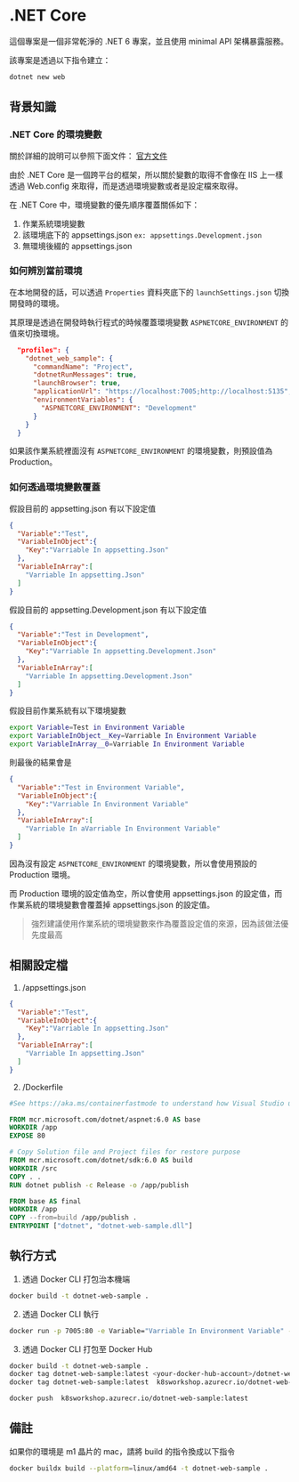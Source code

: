 # .NET Core

這個專案是一個非常乾淨的 .NET 6 專案，並且使用 minimal API 架構暴露服務。

該專案是透過以下指令建立：

```bash
dotnet new web 
```

## 背景知識

### .NET Core 的環境變數

關於詳細的說明可以參照下面文件：
[官方文件](https://learn.microsoft.com/en-us/aspnet/core/fundamentals/configuration/?tabs=basicconfiguration&view=aspnetcore-6.0)

由於 .NET Core 是一個跨平台的框架，所以關於變數的取得不會像在 IIS 上一樣透過 Web.config 來取得，而是透過環境變數或者是設定檔來取得。

在 .NET Core 中，環境變數的優先順序覆蓋關係如下：

1. 作業系統環境變數
2. 該環境底下的 appsettings.json `ex: appsettings.Development.json`
3. 無環境後綴的 appsettings.json

### 如何辨別當前環境

在本地開發的話，可以透過 `Properties` 資料夾底下的 `launchSettings.json` 切換開發時的環境。

其原理是透過在開發時執行程式的時候覆蓋環境變數 `ASPNETCORE_ENVIRONMENT` 的值來切換環境。

```json
  "profiles": {
    "dotnet_web_sample": {
      "commandName": "Project",
      "dotnetRunMessages": true,
      "launchBrowser": true,
      "applicationUrl": "https://localhost:7005;http://localhost:5135",
      "environmentVariables": {
        "ASPNETCORE_ENVIRONMENT": "Development"
      }
    }
  }
```

如果該作業系統裡面沒有 `ASPNETCORE_ENVIRONMENT` 的環境變數，則預設值為 Production。

### 如何透過環境變數覆蓋

假設目前的 appsetting.json 有以下設定值

```json
{
  "Variable":"Test",
  "VariableInObject":{
    "Key":"Varriable In appsetting.Json"
  },
  "VariableInArray":[
    "Varriable In appsetting.Json"
  ]
}
```

假設目前的 appsetting.Development.json 有以下設定值

```json
{
  "Variable":"Test in Development",
  "VariableInObject":{
    "Key":"Varriable In appsetting.Development.Json"
  },
  "VariableInArray":[
    "Varriable In appsetting.Development.Json"
  ]
}
```

假設目前作業系統有以下環境變數

```bash
export Variable=Test in Environment Variable
export VariableInObject__Key=Varriable In Environment Variable
export VariableInArray__0=Varriable In Environment Variable
```

則最後的結果會是

```json
{
  "Variable":"Test in Environment Variable",
  "VariableInObject":{
    "Key":"Varriable In Environment Variable"
  },
  "VariableInArray":[
    "Varriable In aVarriable In Environment Variable"
  ]
}
```

因為沒有設定 `ASPNETCORE_ENVIRONMENT` 的環境變數，所以會使用預設的 Production 環境。

而 Production 環境的設定值為空，所以會使用 appsettings.json 的設定值，而作業系統的環境變數會覆蓋掉 appsettings.json 的設定值。

> 強烈建議使用作業系統的環境變數來作為覆蓋設定值的來源，因為該做法優先度最高

## 相關設定檔

1. /appsettings.json

```json
{
  "Variable":"Test",
  "VariableInObject":{
    "Key":"Varriable In appsetting.Json"
  },
  "VariableInArray":[
    "Varriable In appsetting.Json"
  ]
}
```

2. /Dockerfile

```dockerfile
#See https://aka.ms/containerfastmode to understand how Visual Studio uses this Dockerfile to build your images for faster debugging.

FROM mcr.microsoft.com/dotnet/aspnet:6.0 AS base
WORKDIR /app
EXPOSE 80

# Copy Solution file and Project files for restore purpose
FROM mcr.microsoft.com/dotnet/sdk:6.0 AS build
WORKDIR /src
COPY . .
RUN dotnet publish -c Release -o /app/publish

FROM base AS final
WORKDIR /app
COPY --from=build /app/publish .
ENTRYPOINT ["dotnet", "dotnet-web-sample.dll"]
```

## 執行方式

1. 透過 Docker CLI 打包治本機端

```bash
docker build -t dotnet-web-sample .
```

2. 透過 Docker CLI 執行

```bash
docker run -p 7005:80 -e Variable="Varriable In Environment Variable" -e VariableInObject__Key="Varriable In Environment Variable" -e VariableInArray__0="Varriable In Environment Variable" dotnet-web-sample
```

3. 透過 Docker CLI 打包至 Docker Hub

```bash
docker build -t dotnet-web-sample .
docker tag dotnet-web-sample:latest <your-docker-hub-account>/dotnet-web-sample:latest
docker tag dotnet-web-sample:latest  k8sworkshop.azurecr.io/dotnet-web-sample:latest

docker push  k8sworkshop.azurecr.io/dotnet-web-sample:latest
```

## 備註

如果你的環境是 m1 晶片的 mac，請將 build 的指令換成以下指令

```bash
docker buildx build --platform=linux/amd64 -t dotnet-web-sample .
```